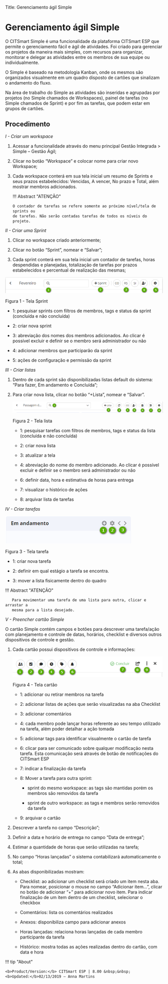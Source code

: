 Title: Gerenciamento ágil Simple

# Gerenciamento ágil Simple


O CITSmart Simple é uma funcionalidade da plataforma CITSmart ESP que permite o
gerenciamento fácil e ágil de atividades. Foi criado para gerenciar os projetos
da maneira mais simples, com recursos para organizar, monitorar e delegar as
atividades entre os membros de sua equipe ou individualmente.

O Simple é baseado na metodologia Kanban, onde os mesmos são organizados
visualmente em um quadro disposto de cartões que sinalizam o andamento do fluxo.

Na área de trabalho do Simple as atividades são inseridas e agrupadas por
projetos (no Simple chamados de Workspaces), painel de tarefas (no Simple
chamados de Sprint) e por fim as tarefas, que podem estar em grupos de cartões.

Procedimento
------------

*I - Criar um workspace*

1.  Acessar a funcionalidade através do menu principal Gestão Integrada \>
    Simple – Gestão Ágil;

2.  Clicar no botão “Workspace” e colocar nome para criar novo Workspace;

3.  Cada workspace conterá em sua tela inicial um resumo de Sprints e seus
    prazos estabelecidos: Vencidas, A vencer, No prazo e Total, além mostrar
    membros adicionados.

    !!! Abstract "ATENÇÃO"

        O contador de tarefas se refere somente ao próximo nível/tela de sprints ou
        de tarefas. Não serão contadas tarefas de todos os níveis do projeto.

*II - Criar uma Sprint*

1.  Clicar no workspace criado anteriormente;

2.  Clicar no botão “Sprint”, nomear e “Salvar”;

3.  Cada sprint conterá em sua tela inicial um contador de tarefas, horas
    despendidas e planejadas, totalização de tarefas por prazos estabelecidos e
    percentual de realização das mesmas;


![tela sprint](images/figure-1-simple.png)
    
Figura 1 - Tela Sprint


-   1: pesquisar sprints com filtros de membros, tags e status da sprint
    (concluída e não concluída)

-   2: criar nova sprint

-   3: abreviação dos nomes dos membros adicionados. Ao clicar é possível
    excluir e definir se o membro será administrador ou não

-   4: adicionar membros que participarão da sprint

-   5: ações de configuração e permissão da sprint

*III - Criar listas*

1.  Dentro de cada sprint são disponibilizadas listas default do sistema: “Para
    fazer, Em andamento e Concluída”;

2.  Para criar nova lista, clicar no botão “+Lista”, nomear e “Salvar”.

    ![tela lista](images/figure-2-simple.png)
    
    Figura 2 - Tela lista

    -   1: pesquisar tarefas com filtros de membros, tags e status da lista
    (concluída e não concluída)

    -   2: criar nova lista

    -   3: atualizar a tela

    -   4: abreviação do nome do membro adicionado. Ao clicar é possível excluir e
    definir se o membro será administrador ou não

    -   6: definir data, hora e estimativa de horas para entrega

    -   7: visualizar o histórico de ações

    -   8: arquivar lista de tarefas

*IV - Criar tarefas*

   ![tela tarefa](images/figure-3-simple.png)
    
   Figura 3 - Tela tarefa

   -   1: criar nova tarefa

   -   2: definir em qual estágio a tarefa se encontra.

   -   3: mover a lista fisicamente dentro do quadro

   !!! Abstract "ATENÇÃO"

       Para movimentar uma tarefa de uma lista para outra, clicar e arrastar a
       mesma para a lista desejado.

*V - Preencher cartão Simple*

O cartão Simple contém campos e botões para descrever uma tarefa/ação com
planejamento e controle de datas, horários, checklist e diversos outros
dispositivos de controle e gestão.

1.  Cada cartão possui dispositivos de controle e informações:

     ![tela cartão](images/figure-4-simple.png)
    
      Figura 4 - Tela cartão

    -   1: adicionar ou retirar membros na tarefa

    -   2: adicionar listas de ações que serão visualizadas na aba Checklist

    -   3: adicionar comentários

    -   4: cada membro pode lançar horas referente ao seu tempo utilizado na tarefa,
    além poder detalhar a ação tomada

    -   5: adicionar tags para identificar visualmente o cartão de tarefa

    -   6: clicar para ser comunicado sobre qualquer modificação nesta tarefa. Esta
    comunicação será através de botão de notificações do CITSmart ESP

    -   7: indicar a finalização da tarefa

    -   8: Mover a tarefa para outra sprint:

        -   sprint do mesmo workspace: as tags são mantidas porém os membros são
        removidos da tarefa

        -   sprint de outro workspace: as tags e membros serão removidos da tarefa

    -   9: arquivar o cartão

1.  Descrever a tarefa no campo “Descrição”;

2.  Definir a data e horário de entrega no campo “Data de entrega”;

3.  Estimar a quantidade de horas que serão utilizadas na tarefa;

4.  No campo “Horas lançadas” o sistema contabilizará automaticamente o total;

5.  As abas disponibilizadas mostram:

    -   Checklist: ao adicionar um checklist será criado um item nesta aba. Para
    nomear, posicionar o mouse no campo “Adicionar item...”, clicar no botão de
    adicionar “+” para adicionar novo item. Para indicar finalização de um item
    dentro de um checklist, selecionar o checkbox

    -   Comentários: lista os comentários realizados

    -   Anexos: disponibiliza campo para adicionar anexos

    -   Horas lançadas: relaciona horas lançadas de cada membro participante da
    tarefa

    -   Histórico: mostra todas as ações realizadas dentro do cartão, com data e
    hora

!!! tip "About"

    <b>Product/Version:</b> CITSmart ESP | 8.00 &nbsp;&nbsp;
    <b>Updated:</b>02/13/2019 – Anna Martins

